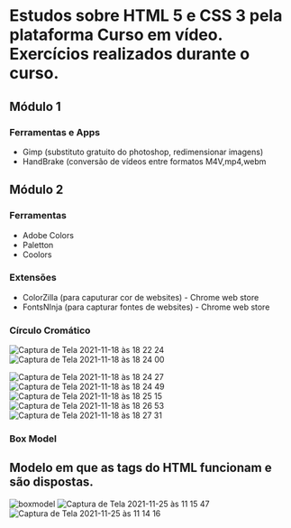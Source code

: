 # Estudos sobre HTML 5 e CSS 3 pela plataforma Curso em vídeo. Exercícios realizados durante o curso.
## Módulo 1
### Ferramentas e Apps
 - Gimp (substituto gratuito do photoshop, redimensionar imagens)
 - HandBrake (conversão de vídeos entre formatos M4V,mp4,webm
## Módulo 2 
### Ferramentas 
 - Adobe Colors
 - Paletton
 - Coolors
### Extensões
 - ColorZilla (para caputurar cor de websites) - Chrome web store
 - FontsNInja (para capturar fontes de websites) - Chrome web store
### Círculo Cromático
![Captura de Tela 2021-11-18 às 18 22 24](https://user-images.githubusercontent.com/91977484/142498779-57e8ba94-7561-4624-9f80-e0b821a1b54c.png)
![Captura de Tela 2021-11-18 às 18 24 00](https://user-images.githubusercontent.com/91977484/142498980-8e31b070-f3a5-42b2-b031-ae889fbc0244.png)

![Captura de Tela 2021-11-18 às 18 24 27](https://user-images.githubusercontent.com/91977484/142499206-b73c1597-e568-4f46-aa95-4b57fb00f0ce.png)
![Captura de Tela 2021-11-18 às 18 24 49](https://user-images.githubusercontent.com/91977484/142499210-4e37a92e-1a23-4b39-b600-a90853672402.png)
![Captura de Tela 2021-11-18 às 18 25 15](https://user-images.githubusercontent.com/91977484/142499211-80726971-4b48-4f18-837a-d8516eadd128.png)
![Captura de Tela 2021-11-18 às 18 26 53](https://user-images.githubusercontent.com/91977484/142499462-4095040d-e429-403f-a15d-3ba3eae43d4c.png)
![Captura de Tela 2021-11-18 às 18 27 31](https://user-images.githubusercontent.com/91977484/142499467-9a9856e3-6a66-47ae-99c2-016ab52b74db.png)

### Box Model
Modelo em que as tags do HTML funcionam e são dispostas.
---------------------
![boxmodel](https://user-images.githubusercontent.com/91977484/143457937-bb4cc8fe-7769-4e8d-a69b-28b34ef0140c.png)
![Captura de Tela 2021-11-25 às 11 15 47](https://user-images.githubusercontent.com/91977484/143457837-9d471292-ebc9-49f7-9d72-9d229b9209d2.png)
![Captura de Tela 2021-11-25 às 11 14 16](https://user-images.githubusercontent.com/91977484/143457840-5c9c4163-cb5f-4f1f-8c45-a50bbafc7ba9.png)

